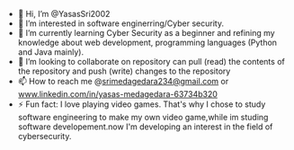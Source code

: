 - 👋 Hi, I’m @YasasSri2002
- 👀 I’m interested in software enginerring/Cyber security.
- 🌱 I’m currently learning Cyber Security as a beginner and refining my knowledge about web development, programming languages (Python and Java mainly).
- 💞️ I’m looking to collaborate on repository can pull (read) the contents of the repository and push (write) changes to the repository
- 📫 How to reach me @srimedagedara234@gmail.com or www.linkedin.com/in/yasas-medagedara-63734b320
- ⚡ Fun fact: I love playing video games. That's why I chose to study software engineering to make my own video game,while im studing software developement.now I'm developing an interest in the field of cybersecurity.

<!---
YasasSri2002/YasasSri2002 is a ✨ special ✨ repository because its `README.md` (this file) appears on your GitHub profile.
You can click the Preview link to take a look at your changes.
--->
